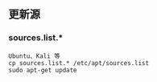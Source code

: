 ## 更新源

### sources.list.*

	Ubuntu、Kali 等
	cp sources.list.* /etc/apt/sources.list
	sudo apt-get update